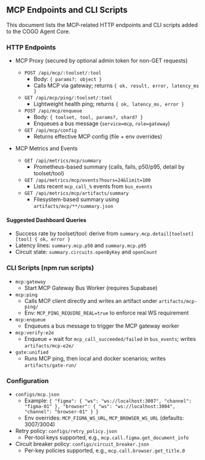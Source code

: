 ## MCP Endpoints and CLI Scripts

This document lists the MCP-related HTTP endpoints and CLI scripts added to the COGO Agent Core.

### HTTP Endpoints

- MCP Proxy (secured by optional admin token for non-GET requests)
  - `POST /api/mcp/:toolset/:tool`
    - Body: `{ params?: object }`
    - Calls MCP via gateway; returns `{ ok, result, error, latency_ms }`
  - `GET /api/mcp/ping/:toolset/:tool`
    - Lightweight health ping; returns `{ ok, latency_ms, error }`
  - `POST /api/mcp/enqueue`
    - Body: `{ toolset, tool, params?, shard? }`
    - Enqueues a bus message (`service=mcp`, `role=gateway`)
  - `GET /api/mcp/config`
    - Returns effective MCP config (file + env overrides)

- MCP Metrics and Events
  - `GET /api/metrics/mcp/summary`
    - Prometheus-based summary (calls, fails, p50/p95, detail by toolset/tool)
  - `GET /api/metrics/mcp/events?hours=24&limit=100`
    - Lists recent `mcp_call_%` events from `bus_events`
  - `GET /api/metrics/mcp/artifacts/summary`
    - Filesystem-based summary using `artifacts/mcp/**/summary.json`

#### Suggested Dashboard Queries

- Success rate by toolset/tool: derive from `summary.mcp.detail[toolset][tool] { ok, error }`
- Latency lines: `summary.mcp.p50` and `summary.mcp.p95`
- Circuit state: `summary.circuits.openByKey` and `openCount`

### CLI Scripts (npm run scripts)

- `mcp:gateway`
  - Start MCP Gateway Bus Worker (requires Supabase)
- `mcp:ping`
  - Calls MCP client directly and writes an artifact under `artifacts/mcp-ping/`
  - Env: `MCP_PING_REQUIRE_REAL=true` to enforce real WS requirement
- `mcp:enqueue`
  - Enqueues a bus message to trigger the MCP gateway worker
- `mcp:verify:e2e`
  - Enqueue + wait for `mcp_call_succeeded/failed` in `bus_events`; writes `artifacts/mcp-e2e/`
- `gate:unified`
  - Runs MCP ping, then local and docker scenarios; writes `artifacts/gate-run/`

### Configuration

- `configs/mcp.json`
  - Example: `{ "figma": { "ws": "ws://localhost:3007", "channel": "figma-01" }, "browser": { "ws": "ws://localhost:3004", "channel": "browser-01" } }`
  - Env overrides: `MCP_FIGMA_WS_URL`, `MCP_BROWSER_WS_URL` (defaults: 3007/3004)
- Retry policy: `configs/retry_policy.json`
  - Per-tool keys supported, e.g., `mcp.call.figma.get_document_info`
- Circuit breaker policy: `configs/circuit_breaker.json`
  - Per-key policies supported, e.g., `mcp.call.browser.get_title.0`


